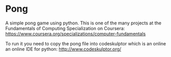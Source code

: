 # Pong
A simple pong game using python. This is one of the many projects at the Fundamentals of Computing Specialization on Coursera:
https://www.coursera.org/specializations/computer-fundamentals

To run it you need to copy the pong file into codeskulptor which is an online an online IDE for python:
http://www.codeskulptor.org/
